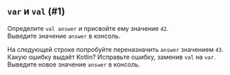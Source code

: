 ## `var` и `val` (#1)

Определите `val answer` и присвойте ему значение `42`.  
Выведите значение `answer` в консоль.

На следующей строке попробуйте переназначить `answer` значением `43`.  
Какую ошибку выдаёт Kotlin? Исправьте ошибку, заменив `val` на `var`.  
Выведите новое значение `answer` в консоль.